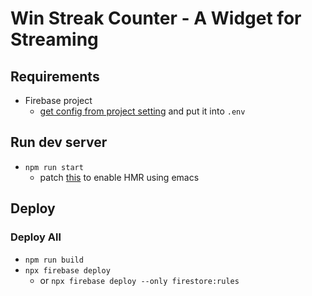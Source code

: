 # Win Streak Counter - A Widget for Streaming

## Requirements

- Firebase project
  - [get config from project setting](https://support.google.com/firebase/answer/7015592?ref_topic=6400762) and put it into `.env`

## Run dev server

- `npm run start`
  - patch [this](https://github.com/facebook/create-react-app/pull/10706) to enable HMR using emacs

## Deploy

### Deploy All

- `npm run build`
- `npx firebase deploy`
  - or `npx firebase deploy --only firestore:rules`
